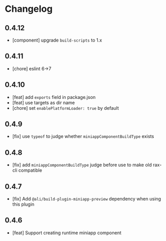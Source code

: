 # Changelog

## 0.4.12

- [component] upgrade `build-scripts` to 1.x

## 0.4.11

- [chore] eslint 6->7

## 0.4.10

- [feat] add `exports` field in package.json
- [feat] use targets as dir name
- [chore] set `enablePlatformLoader: true` by default

## 0.4.9

- [fix] use `typeof` to judge whether `miniappComponentBuildType` exists

## 0.4.8

- [fix] add `miniappComponentBuildType` judge before use to make old rax-cli compatible

## 0.4.7

- [fix] Add `@ali/build-plugin-miniapp-preview` dependency when using this plugin

## 0.4.6

- [feat] Support creating runtime miniapp component
